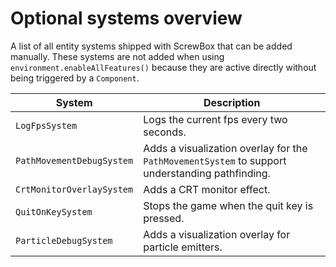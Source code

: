 # Optional systems overview

A list of all entity systems shipped with ScrewBox that can be added manually.
These systems are not added when using `environment.enableAllFeatures()` because they are active directly without being triggered by a `Component`.

| System                    | Description                                                                                     |
|---------------------------|-------------------------------------------------------------------------------------------------|
| `LogFpsSystem`            | Logs the current fps every two seconds.                                                         |
| `PathMovementDebugSystem` | Adds a visualization overlay for the `PathMovementSystem` to support understanding pathfinding. |
| `CrtMonitorOverlaySystem` | Adds a CRT monitor effect.                                                                      |
| `QuitOnKeySystem`         | Stops the game when the quit key is pressed.                                                    |
| `ParticleDebugSystem`     | Adds a visualization overlay for particle emitters.                                             |